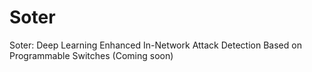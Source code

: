 # Soter
Soter: Deep Learning Enhanced In-Network Attack Detection Based on Programmable Switches (Coming soon)
